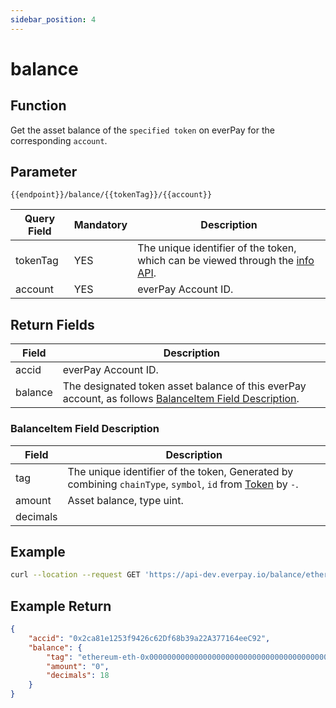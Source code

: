 ```yaml
---
sidebar_position: 4
---
```


# balance

## Function
Get the asset balance of the `specified token` on everPay for the corresponding `account`.
## Parameter
`{{endpoint}}/balance/{{tokenTag}}/{{account}}`

|Query Field|Mandatory|Description|
|---|---|---|
|tokenTag|YES|The unique identifier of the token, which can be viewed through the [info API](./info.md).|
|account|YES|everPay Account ID.|


## Return Fields
|Field|Description|
|---|---|
|accid|everPay Account ID.|
|balance|The designated token asset balance of this everPay account, as follows [BalanceItem Field Description](#balanceitem-field-description).|

### BalanceItem Field Description
|Field|Description|
|---|---|
|tag|The unique identifier of the token, Generated by combining `chainType`, `symbol`, `id` from [Token](./info#token-field-description) by `-`.|
|amount|Asset balance, type uint.|
|decimals| |

## Example

```bash
curl --location --request GET 'https://api-dev.everpay.io/balance/ethereum-eth-0x0000000000000000000000000000000000000000/0x2ca81e1253f9426c62Df68b39a22A377164eec92'
```

## Example Return
```json
{
	"accid": "0x2ca81e1253f9426c62Df68b39a22A377164eeC92",
	"balance": {
		"tag": "ethereum-eth-0x0000000000000000000000000000000000000000",
		"amount": "0",
		"decimals": 18
	}
}
```
